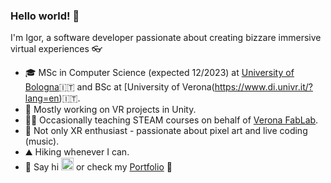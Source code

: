 ### Hello world! 👋

I'm Igor, a software developer passionate about creating bizzare immersive virtual experiences 👓

- 🎓 MSc in Computer Science (expected 12/2023) at [University of Bologna](https://corsi.unibo.it/2cycle/ComputerScience)🇮🇹 and BSc at [University of Verona(https://www.di.univr.it/?lang=en)🇮🇹.
- 🔭 Mostly working on VR projects in Unity.
- 👨‍🏫 Occasionally teaching STEAM courses on behalf of [Verona FabLab](https://www.veronafablab.it/en/).
- 🎨 Not only XR enthusiast - passionate about pixel art and live coding (music).
- ⛰️ Hiking whenever I can.
- 🔗 Say hi [<img src="https://img.shields.io/badge/LinkedIn-0077B5?style=for-the-badge&logo=linkedin&logoColor=white" height="20" margin-top:5px/>](https://www.linkedin.com/in/igor-iurevici/) or check my [Portfolio](https://igor-iurevici.github.io) 💼
